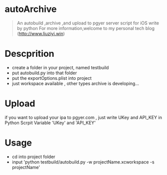 # autoArchive
>An autobuild ,archive ,and upload to pgyer server script for iOS write by python
>For more information,welcome to my personal tech blog (http://www.liuziyi.win)

# Descprition

- create a folder in your project, named testbuild 
- put autobuild.py into that folder
- put the exportOptions.plist into project
- just workspace available , other types archive is developing...

# Upload

if you want to upload your ipa to pgyer.com , just write UKey and API_KEY in Python Scrpit Variable 'UKey' and 'API_KEY'

# Usage

 - cd into project folder
 - input 'python testbuild/autobuild.py -w projectName.xcworkspace -s projectName'
